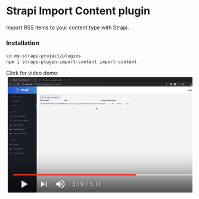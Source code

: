 # Strapi Import Content plugin

Import RSS items to your content type with Strapi.

### Installation

```
cd my-strapi-project/plugins
npm i strapi-plugin-import-content import-content
```


Click for video demo:
[![Click for demo video](video_thumbnail.png)](https://youtu.be/NOFioYMKPJk)
